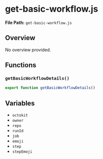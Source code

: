 # get-basic-workflow.js

**File Path:** `get-basic-workflow.js`

## Overview

No overview provided.

## Functions

### `getBasicWorkflowDetails()`

```typescript
export function getBasicWorkflowDetails()
```

## Variables

- `octokit`
- `owner`
- `repo`
- `runId`
- `job`
- `emoji`
- `step`
- `stepEmoji`

